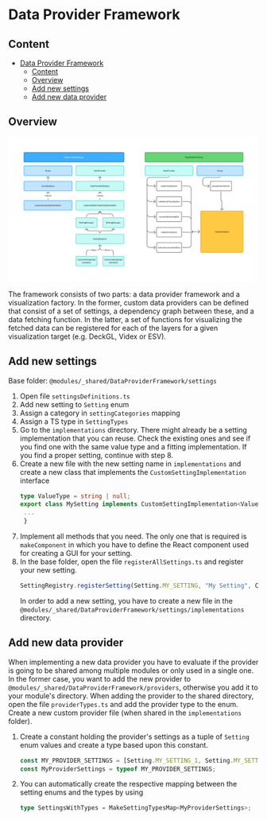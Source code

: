# Data Provider Framework

## Content

- [Data Provider Framework](#data-provider-framework)
  - [Content](#content)
  - [Overview](#overview)
  - [Add new settings](#add-new-settings)
  - [Add new data provider](#add-new-data-provider)

## Overview

![Data Provider Framework](../../../assets/DataProviderFramework.png)

The framework consists of two parts: a data provider framework and a visualization factory. In the former, custom data providers can be defined that consist of a set of settings, a dependency graph between these, and a data fetching function. In the latter, a set of functions for visualizing the fetched data can be registered for each of the layers for a given visualization target (e.g. DeckGL, Videx or ESV).

## Add new settings

Base folder: `@modules/_shared/DataProviderFramework/settings`

1. Open file `settingsDefinitions.ts`
2. Add new setting to `Setting` enum
3. Assign a category in `settingCategories` mapping
4. Assign a TS type in `SettingTypes`
5. Go to the `implementations` directory. There might already be a setting implementation that you can reuse. Check the existing ones and see if you find one with the same value type and a fitting implementation. If you find a proper setting, continue with step 8.
6. Create a new file with the new setting name in `implementations` and create a new class that implements the `CustomSettingImplementation` interface
    ```typescript
    type ValueType = string | null;
    export class MySetting implements CustomSettingImplementation<ValueType, SettingCategory.BOOLEAN> {
     ...
     }
    ```
7. Implement all methods that you need. The only one that is required is `makeComponent` in which you have to define the React component used for creating a GUI for your setting.
8. In the base folder, open the file `registerAllSettings.ts` and register your new setting.
    ```typescript
    SettingRegistry.registerSetting(Setting.MY_SETTING, "My Setting", CustomSettingImplementation);
    ```
    In order to add a new setting, you have to create a new file in the `@modules/_shared/DataProviderFramework/settings/implementations` directory.

## Add new data provider

When implementing a new data provider you have to evaluate if the provider is going to be shared among multiple modules or only used in a single one. In the former case, you want to add the new provider to `@modules/_shared/DataProviderFramework/providers`, otherwise you add it to your module's directory. When adding the provider to the shared directory, open the file `providerTypes.ts` and add the provider type to the enum.
Create a new custom provider file (when shared in the `implementations` folder).

1. Create a constant holding the provider's settings as a tuple of `Setting` enum values and create a type based upon this constant.
    ```typescript
    const MY_PROVIDER_SETTINGS = [Setting.MY_SETTING_1, Setting.MY_SETTING_2, ...];
    const MyProviderSettings = typeof MY_PROVIDER_SETTINGS;
    ```
2. You can automatically create the respective mapping between the setting enums and the types by using
    ```typescript
    type SettingsWithTypes = MakeSettingTypesMap<MyProviderSettings>;
    ```
